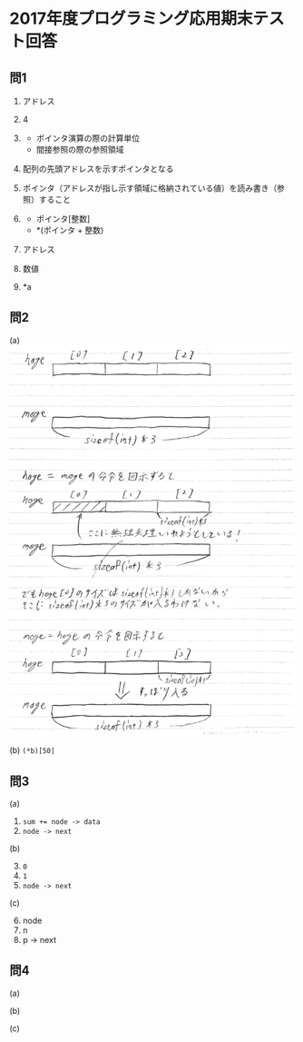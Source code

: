 # 2017年度プログラミング応用期末テスト回答

## 問1
1. アドレス

2. 4

3. - ポインタ演算の際の計算単位
   - 間接参照の際の参照領域

4. 配列の先頭アドレスを示すポインタとなる

5. ポインタ（アドレスが指し示す領域に格納されている値）を読み書き（参照）すること

6. - ポインタ[整数]
   - *(ポインタ + 整数)

7. アドレス

8. 数値

9. *a

## 問2
(a) ![a](/2017/img/q2a.png)

(b) `(*b)[50]`

## 問3
(a)

1. `sum += node -> data`
2. `node -> next`

(b)

3. `0`
4. `1`
5. `node -> next`

(c)

6. node
7. n
8. p -> next

## 問4
(a)

(b)

(c)
